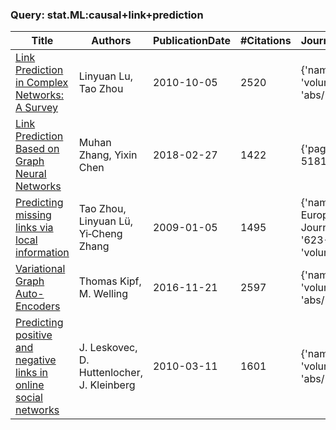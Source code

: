 





### Query: stat.ML:causal+link+prediction




| Title | Authors | PublicationDate | #Citations | Journal/Conference |
| --- | --- | --- | --- | --- |
| [Link Prediction in Complex Networks: A Survey](https://www.semanticscholar.org/paper/8cd9aa720a3a2f9dcb52ad9eb1bf258a80ce0648) | Linyuan Lu, Tao Zhou | 2010-10-05 | 2520 | {'name': 'ArXiv', 'volume': 'abs/1010.0725'} |
| [Link Prediction Based on Graph Neural Networks](https://www.semanticscholar.org/paper/e4715a13f6364b1c81e64f247651c3d9e80b6808) | Muhan Zhang, Yixin Chen | 2018-02-27 | 1422 | {'pages': '5171-5181'} |
| [Predicting missing links via local information](https://www.semanticscholar.org/paper/76c361552181f3798a3fae7485a22a333af85047) | Tao Zhou, Linyuan Lü, Yi‐Cheng Zhang | 2009-01-05 | 1495 | {'name': 'The European Physical Journal B', 'pages': '623-630', 'volume': '71'} |
| [Variational Graph Auto-Encoders](https://www.semanticscholar.org/paper/54906484f42e871f7c47bbfe784a358b1448231f) | Thomas Kipf, M. Welling | 2016-11-21 | 2597 | {'name': 'ArXiv', 'volume': 'abs/1611.07308'} |
| [Predicting positive and negative links in online social networks](https://www.semanticscholar.org/paper/1926bad0dc2c1d302ad9a673226f8ca56869683c) | J. Leskovec, D. Huttenlocher, J. Kleinberg | 2010-03-11 | 1601 | {'name': 'ArXiv', 'volume': 'abs/1003.2429'} |



